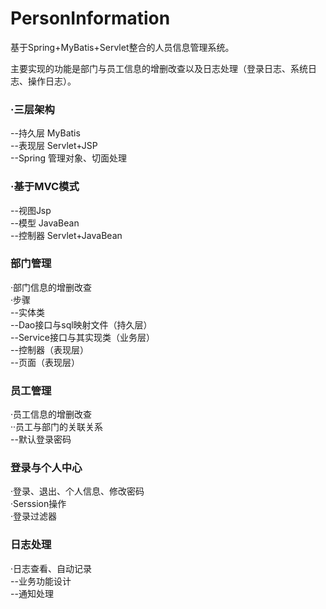 # PersonInformation
基于Spring+MyBatis+Servlet整合的人员信息管理系统。

主要实现的功能是部门与员工信息的增删改查以及日志处理（登录日志、系统日志、操作日志）。<br>


### ·三层架构<br>
--持久层 MyBatis<br>
--表现层 Servlet+JSP<br>
--Spring 管理对象、切面处理<br>

### ·基于MVC模式<br>
--视图Jsp<br>
--模型 JavaBean<br>
--控制器 Servlet+JavaBean<br>

### 部门管理<br>
·部门信息的增删改查<br>
·步骤<br>
--实体类<br>
--Dao接口与sql映射文件（持久层）<br>
--Service接口与其实现类（业务层）<br>
--控制器（表现层）<br>
--页面（表现层）<br>

### 员工管理<br>
·员工信息的增删改查<br>
··员工与部门的关联关系<br>
--默认登录密码<br>

### 登录与个人中心<br>
·登录、退出、个人信息、修改密码<br>
·Serssion操作<br>
·登录过滤器<br>

### 日志处理<br>
·日志查看、自动记录<br>
--业务功能设计<br>
--通知处理<br>




